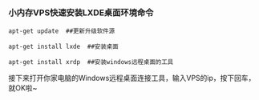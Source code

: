 ### 小内存VPS快速安装LXDE桌面环境命令
```
apt-get update  ##更新升级软件源

apt-get install lxde  ##安装桌面

apt-get install xrdp  ##安装windows远程桌面的工具
```
接下来打开你家电脑的Windows远程桌面连接工具，输入VPS的ip，按下回车，就OK啦~


